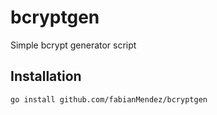 # bcryptgen
Simple bcrypt generator script

## Installation

```
go install github.com/fabianMendez/bcryptgen
```
